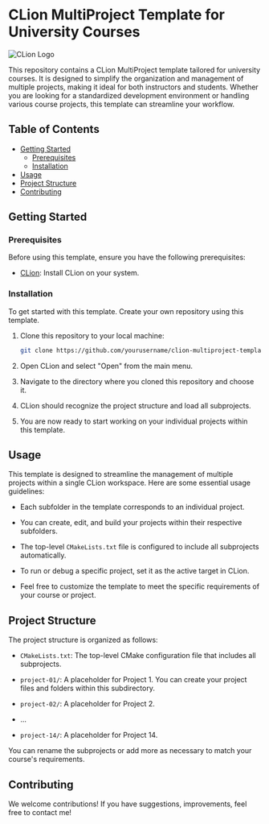 # CLion MultiProject Template for University Courses

![CLion Logo](https://resources.jetbrains.com/storage/products/clion/img/meta/preview.png)

This repository contains a CLion MultiProject template tailored for university courses. It is designed to simplify the organization and management of multiple projects, making it ideal for both instructors and students. Whether you are looking for a standardized development environment or handling various course projects, this template can streamline your workflow.

## Table of Contents

- [Getting Started](#getting-started)
  - [Prerequisites](#prerequisites)
  - [Installation](#installation)
- [Usage](#usage)
- [Project Structure](#project-structure)
- [Contributing](#contributing)

## Getting Started

### Prerequisites

Before using this template, ensure you have the following prerequisites:

- [CLion](https://www.jetbrains.com/clion/): Install CLion on your system.

### Installation

To get started with this template. Create your own repository using this template.

1. Clone this repository to your local machine:

   ```bash
   git clone https://github.com/yourusername/clion-multiproject-template.git


2. Open CLion and select "Open" from the main menu.

3. Navigate to the directory where you cloned this repository and choose it.

4. CLion should recognize the project structure and load all subprojects.

5. You are now ready to start working on your individual projects within this template.

## Usage

This template is designed to streamline the management of multiple projects within a single CLion workspace. Here are some essential usage guidelines:

- Each subfolder in the template corresponds to an individual project.

- You can create, edit, and build your projects within their respective subfolders.

- The top-level `CMakeLists.txt` file is configured to include all subprojects automatically.

- To run or debug a specific project, set it as the active target in CLion.

- Feel free to customize the template to meet the specific requirements of your course or project.

## Project Structure

The project structure is organized as follows:

- `CMakeLists.txt`: The top-level CMake configuration file that includes all subprojects.

- `project-01/`: A placeholder for Project 1. You can create your project files and folders within this subdirectory.

- `project-02/`: A placeholder for Project 2.

- ...

- `project-14/`: A placeholder for Project 14.

You can rename the subprojects or add more as necessary to match your course's requirements.

## Contributing

We welcome contributions! If you have suggestions, improvements, feel free to contact me!

   
